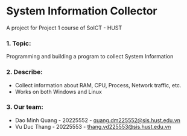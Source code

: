 # System Information Collector
A project for Project 1 course of SoICT - HUST
### 1. Topic:
Programming and building a program to collect System Information 

### 2. Describe:
- Collect information about RAM, CPU, Process, Network traffic, etc.
- Works on both Windows and Linux

### 3. Our team:
- Dao Minh Quang - 20225552 - quang.dm225552@sis.hust.edu.vn
- Vu Duc Thang - 20225553 - thang.vd225553@sis.hust.edu.vn
